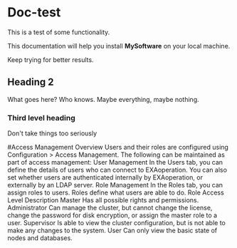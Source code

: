 # Doc-test
This is a test of some functionality.

This documentation will help you install **MySoftware** on your local machine.

Keep trying for better results.

## Heading 2
What goes here? Who knows. Maybe everything, maybe nothing.

### Third level heading
Don't take things too seriously

#Access Management Overview
Users and their roles are configured using Configuration > Access Management. The following can be maintained as part of access management:
User Management
In the Users tab, you can define the details of users who can connect to EXAoperation. You can also set whether users are authenticated internally by EXAoperation, or externally by an LDAP server.
Role Management
In the Roles tab, you can assign roles to users. Roles define what users are able to do.
Role
Access Level Description
Master	Has all possible rights and permissions.
Administrator	Can manage the cluster, but cannot change the license, change the password for disk encryption, or assign the master role to a user.
Supervisor	Is able to view the cluster configuration, but is not able to make any changes to the system.
User	Can only view the basic state of nodes and databases.
